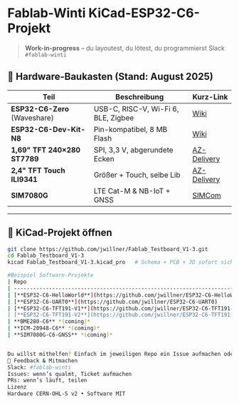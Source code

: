 <!-- Fablab-Winti ESP32-C6-Dev-Projekt – README.md -->
<!-- Einfach als "README.md" im Repository speichern -->

# Fablab-Winti KiCad-ESP32-C6-Projekt  
> **Work-in-progress** – du  layoutest, du lötest, du programmierst  Slack `#fablab-winti`

## 🧰 Hardware-Baukasten (Stand: August 2025)

| Teil | Beschreibung | Kurz-Link |
|---|---|---|
| **ESP32-C6-Zero** (Waveshare) | USB-C, RISC-V, Wi-Fi 6, BLE, Zigbee | [Wiki](https://www.waveshare.com/wiki/ESP32-C6-Zero) |
| **ESP32-C6-Dev-Kit-N8** | Pin-kompatibel, 8 MB Flash | [Wiki](https://www.waveshare.com/wiki/ESP32-C6-DEV-KIT-N8) |
| **1,69" TFT 240×280 ST7789** | SPI, 3,3 V, abgerundete Ecken | [AZ-Delivery](https://www.az-delivery.de/products/1-69-zoll-tft-display) |
| **2,4" TFT Touch ILI9341** | Größer + Touch, selbe Lib | [AZ-Delivery](https://www.az-delivery.de/products/2-4-tft-lcd-touch-display-1) |
| **SIM7080G** | LTE Cat-M & NB-IoT + GNSS | [SIMCom](https://www.simcom.com/product/SIM7080G.html) |

---

## 📂 KiCad-Projekt öffnen

```bash
git clone https://github.com/jwillner/Fablab_Testboard_V1-3.git
cd Fablab_Testboard_V1-3
kicad Fablab_Testboard_V1-3.kicad_pro   # Schema + PCB + 3D sofort sichtbar

#Beispiel Software-Projekte
| Repo                                                                       | Funktion                                    | Status                 |
| -------------------------------------------------------------------------- | ------------------------------------------- | ---------------------- |
| [**ESP32-C6-HelloWorld**](https://github.com/jwillner/ESP32-C6-HelloWorld) | LED blinkt, UART loggt → Erststart-Template | ✅ lauffähig            |
| [**ESP32-C6-UART0**](https://github.com/jwillner/ESP32-C6-UART0)           | Bidirektionale UART-Bridge + Echo-Test      | 🔄 Review gesucht      |
| [**ESP32-C6-TFT191-V1**](https://github.com/jwillner/ESP32-C6-TFT191-V1)   | 1,69" TFT Grundgrafik (ST7789)              | 🔄 Optimierung offen   |
| [**ESP32-C6-TFT191-V2**](https://github.com/jwillner/ESP32-C6-TFT191-V2)   | 1,69" TFT + Touch + SD-Card                 | 🚧 Work-in-Progress    |
| **BME280-C6** *(coming)*                                                   | Temperatur / Luftfeuchte / Druck per MQTT   | 🔍 Mitstreiter gesucht |
| **ICM-20948-C6** *(coming)*                                                | 9-DoF IMU → Lage-/Bewegungs-Logger          | 🔍 Mitstreiter gesucht |
| **SIM7080G-C6-GNSS** *(coming)*                                            | LTE-M Upload + GNSS-Tracking                | 🔍 Mitstreiter gesucht |


Du willst mithelfen? Einfach im jeweiligen Repo ein Issue aufmachen oder direkt einen Branch pushen!
🎤 Feedback & Mitmachen
Slack: #fablab-winti
Issues: wenn’s qualmt, Ticket aufmachen
PRs: wenn’s läuft, teilen
Lizenz
Hardware CERN-OHL-S v2 • Software MIT

